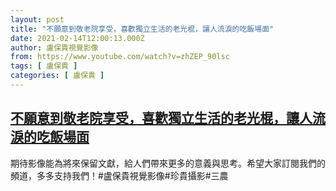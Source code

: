 ```yaml
---
layout: post
title: "不願意到敬老院享受，喜歡獨立生活的老光棍，讓人流淚的吃飯場面"
date: 2021-02-14T12:00:13.000Z
author: 盧保貴視覺影像
from: https://www.youtube.com/watch?v=zhZEP_90lsc
tags: [ 盧保貴 ]
categories: [ 盧保貴 ]
---
```

<!--1613304013000-->
[不願意到敬老院享受，喜歡獨立生活的老光棍，讓人流淚的吃飯場面](https://www.youtube.com/watch?v=zhZEP_90lsc)
------

<div>
期待影像能為將來保留文獻，給人們帶來更多的意義與思考。希望大家訂閱我們的頻道，多多支持我們！#盧保貴視覺影像#珍貴攝影#三農
</div>
